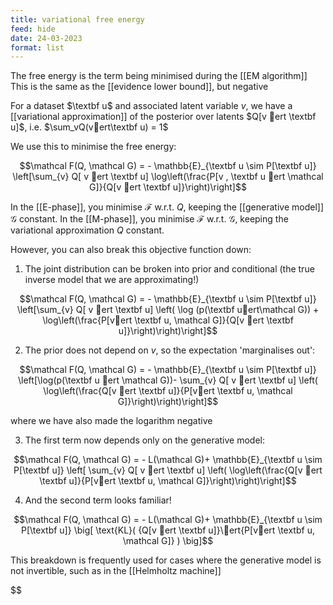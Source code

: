 ```yaml
---
title: variational free energy
feed: hide
date: 24-03-2023
format: list
---
```



The free energy is the term being minimised during the [[EM algorithm]]
This is the same as the [[evidence lower bound]], but negative

For a dataset $\textbf u$ and associated latent variable $v$, we have a [[variational approximation]] of the posterior over latents $Q[v ert \textbf u]$, i.e. $\sum_vQ(vert\textbf u) = 1$

We use this to minimise the free energy:

$$\mathcal F(Q, \mathcal G) = - \mathbb{E}_{\textbf u \sim P[\textbf u]} \left[\sum_{v} Q[ v ert \textbf u] \log\left(\frac{P[v , \textbf u ert \mathcal G]}{Q[v ert \textbf u]}\right)\right]$$


In the [[E-phase]], you minimise $\mathcal F$ w.r.t. $Q$, keeping the [[generative model]] $\mathcal G$ constant.
In the [[M-phase]], you minimise $\mathcal F$ w.r.t. $\mathcal G$, keeping the variational approximation $Q$ constant.

However, you can also break this objective function down:

1. The joint distribution can be broken into prior and conditional (the true inverse model that we are approximating!) 

$$\mathcal F(Q, \mathcal G) = - \mathbb{E}_{\textbf u \sim P[\textbf u]} \left[\sum_{v} Q[ v ert \textbf u] \left( \log (p(\textbf uert\mathcal G)) + \log\left(\frac{P[vert \textbf u, \mathcal G]}{Q[v ert \textbf u]}\right)\right)\right]$$


2. The prior does not depend on $v$, so the expectation 'marginalises out': 

$$\mathcal F(Q, \mathcal G) = - \mathbb{E}_{\textbf u \sim P[\textbf u]} \left[\log(p(\textbf u ert \mathcal G))- \sum_{v} Q[ v ert \textbf u] \left( \log\left(\frac{Q[v ert \textbf u]}{P[vert \textbf u, \mathcal G]}\right)\right)\right]$$

where we have also made the logarithm negative

3. The first term now depends only on the generative model:

$$\mathcal F(Q, \mathcal G) = - L(\mathcal G)+ \mathbb{E}_{\textbf u \sim P[\textbf u]} \left[ \sum_{v} Q[ v ert \textbf u] \left( \log\left(\frac{Q[v ert \textbf u]}{P[vert \textbf u, \mathcal G]}\right)\right)\right]$$


4. And the second term looks familiar!

$$\mathcal F(Q, \mathcal G) = - L(\mathcal G)+ \mathbb{E}_{\textbf u \sim P[\textbf u]} \big[ \text{KL}( {Q[v ert \textbf u]}\ert{P[vert \textbf u, \mathcal G]} ) \big]$$


This breakdown is frequently used for cases where the generative model is not invertible, such as in the [[Helmholtz machine]]

$$